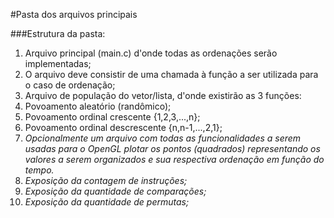 #Pasta dos arquivos principais

###Estrutura da pasta:

1. Arquivo principal (main.c) d'onde todas as ordenações serão implementadas;  
  1. O arquivo deve consistir de uma chamada à função a ser utilizada para o caso de ordenação;  
2. Arquivo de população do vetor/lista, d'onde existirão as 3 funções:  
  1. Povoamento aleatório (randômico);  
  2. Povoamento ordinal crescente {1,2,3,...,n};  
  3. Povoamento ordinal descrescente {n,n-1,...,2,1};  
3. *Opcionalmente um arquivo com todas as funcionalidades a serem usadas para o OpenGL plotar os pontos (quadrados) representando os valores a serem organizados e sua respectiva ordenação em função do tempo.*  
  1. *Exposição da contagem de instruções;*  
  2. *Exposição da quantidade de comparações;*  
  3. *Exposição da quantidade de permutas;*  